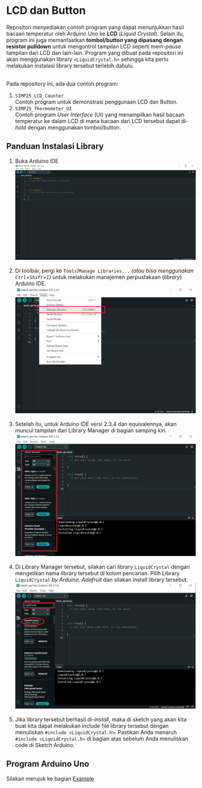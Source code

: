 # LCD dan Button

Repositori menyediakan contoh program yang dapat menunjukkan hasil bacaan temperatur oleh Arduino Uno ke **LCD** (_Liquid Crystal_). Selain itu, program ini juga memanfaatkan **tombol/button yang dipasang dengan resistor pulldown** untuk mengontrol tampilan LCD seperti mem-_pause_ tampilan dari LCD dan lain-lain. Program yang dibuat pada repositori ini akan menggunakan library `<LiquidCrystal.h>` sehingga kita perlu melakukan instalasi library tersebut terlebih dahulu.

<br/> Pada repository ini, ada dua contoh program:
1. `SIMP25_LCD_Counter`
   <br/> Contoh program untuk demonstrasi penggunaan LCD dan Button.
2. `SIMP25_Thermometer_UI`
   <br/> Contoh program *User Interface* (UI) yang menampilkan hasil bacaan temperatur ke dalam LCD di mana bacaan dari LCD   tersebut dapat di-*hold* dengan menggunakan tombol/button.

## Panduan Instalasi Library
1. Buka Arduino IDE
   <br/> <img src="https://github.com/BerlianOkaI/SIMP25/blob/main/Gambar/Tampilan%20Arduino%20IDE%20(v2.3.4).png" alt="drawing" width="800" />\
   <br/>
2. Di toolbar, pergi ke `Tools`/`Manage Libraries...` *(atau bisa menggunakan `Ctrl`+`Shift`+`I`)* untuk melakukan manajemen perpustakaan (*library*) Arduino IDE.
   <br/> <img src="https://github.com/BerlianOkaI/SIMP25/blob/main/Gambar/Open%20Manage%20Libraries.png" alt="drawing" width="800" />\
   <br/>
3. Setelah itu, untuk Arduino IDE versi 2.3.4 dan equivalennya, akan muncul tampilan dari Library Manager di bagian samping kiri.
   <br/> <img src="https://github.com/BerlianOkaI/SIMP25/blob/main/Gambar/Manage%20Libraries.png" /> \
   <br/>
4. Di Library Manager tersebut, silakan cari library `LiquidCrystal` dengan mengetikan nama library tersebut di kolom pencarian. Pilih Library `LiquidCrystal` *by Arduino, Adafruit* dan silakan install library tersebut.
   <br/> <img src="https://github.com/BerlianOkaI/SIMP25/blob/main/Gambar/Unduh%20LiquidCrystal.png" alt="drawing" width="800" /> \
   <br/>
5. Jika library tersebut berhasil di-*install*, maka di sketch yang akan kita buat kita dapat melakukan include file library tersebut dengan menuliskan `#include <LiquidCrystal.h>`. Pastikan Anda menaruh `#include <LiquidCrystal.h>` di bagian atas sebelum Anda menuliskan code di Sketch Arduino.

## Program Arduino Uno
Silakan merujuk ke bagian [Example]()
